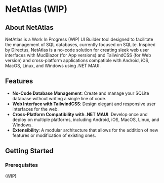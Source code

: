 # NetAtlas (WIP)

## About NetAtlas

NetAtlas is a Work In Progress (WIP) UI Builder tool designed to facilitate the management of SQL databases, currently focused on SQLite. Inspired by Directus, NetAtlas is a no-code solution for creating sleek web user interfaces with MudBlazor (for App versions) and TailwindCSS (for Web version) and cross-platform applications compatible with Android, iOS, MacOS, Linux, and Windows using .NET MAUI.

## Features

- **No-Code Database Management**: Create and manage your SQLite database without writing a single line of code.
- **Web Interface with TailwindCSS**: Design elegant and responsive user interfaces for the web.
- **Cross-Platform Compatibility with .NET MAUI**: Develop once and deploy on multiple platforms, including Android, iOS, MacOS, Linux, and Windows.
- **Extensibility**: A modular architecture that allows for the addition of new features or modification of existing ones.

## Getting Started

### Prerequisites

(WIP)
